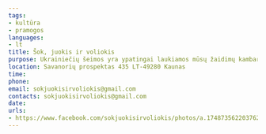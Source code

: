 ```yaml
---
tags:
- kultūra
- pramogos
languages:
- lt
title: Šok, juokis ir voliokis
purpose: Ukrainiečių šeimos yra ypatingai laukiamos mūsų žaidimų kambaryje - jiems visos pramogos nemokamos, taip pat jie bus nemokamai vaišinami mūsų gaminamomis picomis.
location: Savanorių prospektas 435 LT-49280 Kaunas
time: 
phone: 
email: sokjuokisirvoliokis@gmail.com
contacts: sokjuokisirvoliokis@gmail.com
date: 
urls:
- https://www.facebook.com/sokjuokisirvoliokis/photos/a.1748735622037621/3163296083914894
---
```

